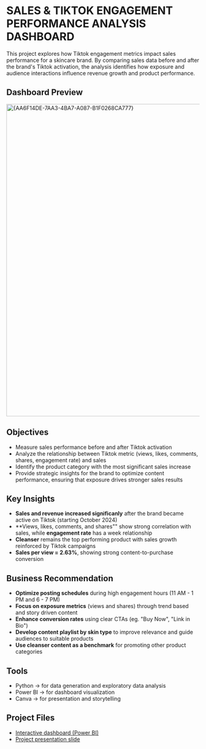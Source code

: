 # SALES & TIKTOK ENGAGEMENT PERFORMANCE ANALYSIS DASHBOARD

This project explores how Tiktok engagement metrics impact sales performance for a skincare brand. By comparing sales data before and after the brand's Tiktok activation, the analysis identifies how exposure and audience interactions influence revenue growth and product performance.

## Dashboard Preview
<img width="1220" height="816" alt="{AA6F14DE-7AA3-4BA7-A087-B1F0268CA777}" src="https://github.com/user-attachments/assets/8638b9af-db0c-4286-9304-9cfac72b9c1f" />

## Objectives
- Measure sales performance before and after Tiktok activation
- Analyze the relationship between Tiktok metric (views, likes, comments, shares, engagement rate) and sales
- Identify the product category with the most significant sales increase
- Provide strategic insights for the brand to optimize content performance, ensuring that exposure drives stronger sales results

## Key Insights
- **Sales and revenue increased significanly** after the brand became active on Tiktok (starting October 2024)
- **Views, likes, comments, and shares"" show strong correlation with sales, while **engagement rate** has a week relationship
- **Cleanser** remains the top performing product with sales growth reinforced by Tiktok campaigns
- **Sales per view = 2.63%**, showing strong content-to-purchase conversion

## Business Recommendation
- **Optimize posting schedules** during high engagement hours (11 AM - 1 PM and 6 - 7 PM)
- **Focus on exposure metrics** (views and shares) through trend based and story driven content
- **Enhance conversion rates** using clear CTAs (eg. "Buy Now", "Link in Bio")
- **Develop content playlist by skin type** to improve relevance and guide audiences to suitable products
- **Use cleanser content as a benchmark** for promoting other product categories

## Tools
- Python -> for data generation and exploratory data analysis
- Power BI -> for dashboard visualization
- Canva -> for presentation and storytelling

## Project Files
- [Interactive dashboard (Power BI)](Sales_Tiktok_Engagement_Dashboard.pbix)
- [Project presentation slide](Tiktok%20Engagement%20%26%20Sales%20Growth.pdf)
